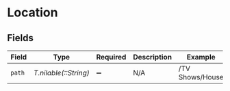 # Location


## Fields

| Field                 | Type                  | Required              | Description           | Example               |
| --------------------- | --------------------- | --------------------- | --------------------- | --------------------- |
| `path`                | *T.nilable(::String)* | :heavy_minus_sign:    | N/A                   | /TV Shows/House       |